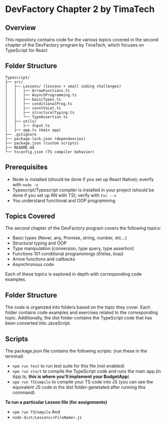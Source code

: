 # DevFactory Chapter 2 by TimaTech

## Overview

This repository contains code for the various topics covered in the second chapter of the DevFactory program by TimaTech, which focuses on TypeScript for React

## Folder Structure

```
Typescript/
├── src/
│   ├── Lessons/ (lessons + small coding challenges)
│   │   ├── ArrowFunctions.ts
│   │   ├── AsynchProgramming.ts
│   │   ├── basicTypes.ts
│   │   ├── conditionalProg.ts
│   │   ├── constVsLet.ts
│   │   ├── structuralTyping.ts
│   │   └── TypeAssertion.ts
│   ├── utils/
│   │   ├── Input.ts
│   ├── app.ts (main app)
├── .gitignore
├── package-lock.json (dependencies)
├── package.json (custom scripts)
├── README.md
└── tsconfig.json (TS compiler behavior)
```
## Prerequisites

* Node is installed (should be done if you set up React Native); everify with `node -v`
* Typescript/Typescript compiler is installed in your project (should be done if you set up RN with TS); verify with `tsc --v`
* You understand functional and OOP programming

## Topics Covered
The second chapter of the DevFactory program covers the following topics:

* Basic types (Never, any, Promise, string, number, etc...)
* Structural typing and OOP
* Type manipulation (conversion, type query, type assertion)
* Functions 101 conditional programmings (if/else, loop)
* Arrow functions and callbacks
* Asynchronous code

Each of these topics is explored in depth with corresponding code examples.


## Folder Structure

The code is organized into folders based on the topic they cover. Each folder contains code examples and exercises related to the corresponding topic. Additionally, the dist folder contains the TypeScript code that has been converted into JavaScript.

## Scripts

The package.json file contains the following scripts: (run these in the terminal)

* `npm run test` to run test suite for this file (not enabled)
* `npm run start`  to compile the TypeScript code and runs the main app.(in App.ts; **this is where you'll implement your BudgetApp**)
* `npm run TSCompile` to compile your TS code into JS (you can see the equivalent JS code in the dist folder-genetated after running this command)

**To run a particular Lesson file (for assignments)**
* `npm run TSCompile`
And
* `node dist/Lessons/<FileName>.js`
